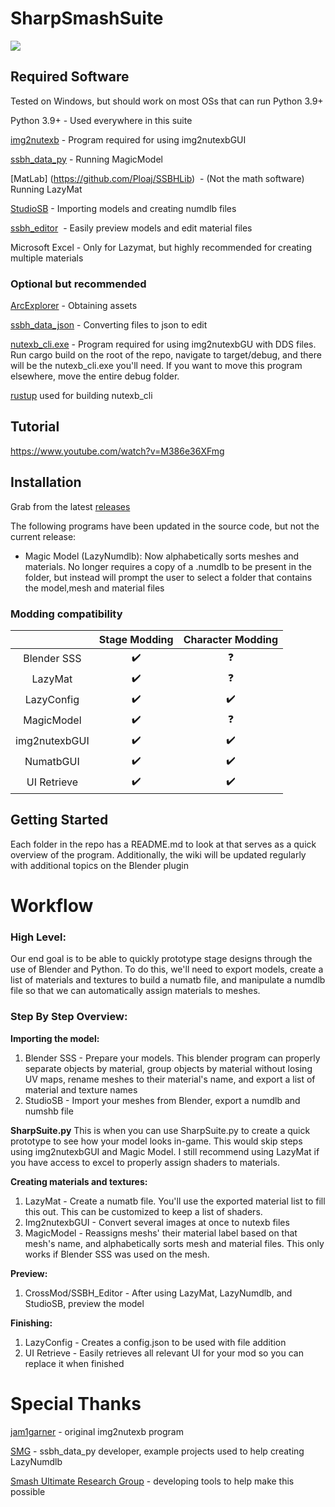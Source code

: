 # SharpSmashSuite

![](https://user-images.githubusercontent.com/13909643/170925201-fde9546b-fd43-4415-b293-c594634fb7bd.png)

## Required Software

Tested on Windows, but should work on most OSs that can run Python 3.9+

Python 3.9+ - Used everywhere in this suite

[img2nutexb](https://github.com/jam1garner/img2nutexb) - Program required for using img2nutexbGUI

[ssbh\_data\_py](https://github.com/ScanMountGoat/ssbh_data_py) - Running MagicModel

[MatLab] (https://github.com/Ploaj/SSBHLib)  - (Not the math software) Running LazyMat

[StudioSB](https://github.com/Ploaj/StudioSB) - Importing models and creating numdlb files

[ssbh_editor](https://github.com/ScanMountGoat/ssbh_editor)  - Easily preview models and edit material files

Microsoft Excel - Only for Lazymat, but highly recommended for creating multiple materials

### Optional but recommended

[ArcExplorer](https://github.com/ScanMountGoat/ArcExplorer) - Obtaining assets

[ssbh_data_json](https://github.com/ultimate-research/ssbh_lib/releases) - Converting files to json to edit

[nutexb_cli.exe](https://github.com/jam1garner/nutexb) - Program required for using img2nutexbGU with DDS files. Run cargo build on the root of the repo, navigate to target/debug, and there will be the nutexb_cli.exe you'll need. If you want to move this program elsewhere, move the entire debug folder.

[rustup](https://www.rust-lang.org/tools/install) used for building nutexb_cli

## Tutorial

https://www.youtube.com/watch?v=M386e36XFmg

## Installation

Grab from the latest [releases](https://github.com/CSharpM7/SharpSmashSuite/releases)

The following programs have been updated in the source code, but not the current release:

- Magic Model (LazyNumdlb): Now alphabetically sorts meshes and materials. No longer requires a copy of a .numdlb to be present in the folder, but instead will prompt the user to select a folder that contains the model,mesh and material files

### Modding compatibility

| | Stage Modding | Character Modding |
| :---:| :----:| :----:|
| Blender SSS | :heavy_check_mark: | :question: |
| LazyMat | :heavy_check_mark: | :question: |
| LazyConfig | :heavy_check_mark: | :heavy_check_mark: |
| MagicModel | :heavy_check_mark: | :question: |
| img2nutexbGUI | :heavy_check_mark: | :heavy_check_mark: |
| NumatbGUI | :heavy_check_mark: | :heavy_check_mark: |
| UI Retrieve | :heavy_check_mark: | :heavy_check_mark: |

## Getting Started

Each folder in the repo has a README.md to look at that serves as a quick overview of the program. Additionally, the wiki will be updated regularly with additional topics on the Blender plugin

# Workflow

### High Level:

Our end goal is to be able to quickly prototype stage designs through the use of Blender and Python. To do this, we'll need to export models, create a list of materials and textures to build a numatb file, and manipulate a numdlb file so that we can automatically assign materials to meshes.

### Step By Step Overview:

**Importing the model:**
1.  Blender SSS - Prepare your models. This blender program can properly separate objects by material, group objects by material without losing UV maps, rename meshes to their material's name, and export a list of material and texture names
2.  StudioSB - Import your meshes from Blender, export a numdlb and numshb file

**SharpSuite.py**
This is when you can use SharpSuite.py to create a quick prototype to see how your model looks in-game. This would skip steps using img2nutexbGUI and Magic Model. I still recommend using LazyMat if you have access to excel to properly assign shaders to materials.

**Creating materials and textures:**
1.  LazyMat - Create a numatb file. You'll use the exported material list to fill this out. This can be customized to keep a list of shaders.
2.  Img2nutexbGUI - Convert several images at once to nutexb files
3.  MagicModel - Reassigns meshs' their material label based on that mesh's name, and alphabetically sorts mesh and material files. This only works if Blender SSS was used on the mesh.

**Preview:**
1.  CrossMod/SSBH_Editor - After using LazyMat, LazyNumdlb, and StudioSB, preview the model

**Finishing:**
1.  LazyConfig - Creates a config.json to be used with file addition
2.  UI Retrieve - Easily retrieves all relevant UI for your mod so you can replace it when finished

# Special Thanks

[jam1garner](https://github.com/jam1garner) - original img2nutexb program

[SMG](https://github.com/ScanMountGoat) - ssbh\_data\_py developer, example projects used to help creating LazyNumdlb

[Smash Ultimate Research Group](https://github.com/ultimate-research) - developing tools to help make this possible

